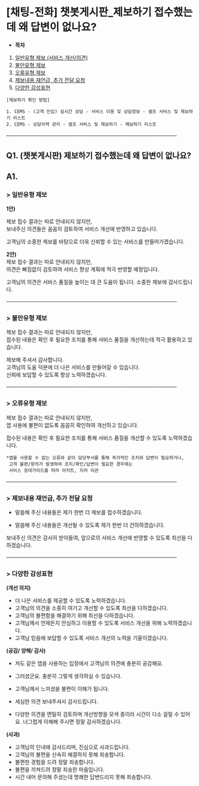 # [채팅-전화] 챗봇게시판_제보하기 접수했는데 왜 답변이 없나요?

* **목차**

1. [일반유형 제보 (서비스 개선/의견)](#h_01JDK23X4JFCX7XH9BQHD7VR03)
2. [불만유형 제보](#h_01JDK2499F19KPHXBNYH9QPTKY)
3. [오류유형 제보](#h_01JDK24VY0W1YBQWWHT78RYHHT)
4. [제보내용 재언급, 추가 전달 요청](#h_01JDK25B2AV6RSAYJA6NAYA9EX)
5. [다양한 감성표현](#h_01JDK25TXRESS1RCH8B4MGKAE6)

```
[제보하기 확인 방법]  
  
1. CEMS - (고객 인입) 실시간 상담 - 서비스 이용 및 상담정보 - 셀프 서비스 및 제보하기 리스트  
2. CEMS - 상담이력 관리 - 셀프 서비스 및 제보하기 - 제보하기 리스트
```

──────────────────────────────────────────────

**Q1. (챗봇게시판) 제보하기 접수했는데 왜 답변이 없나요?**
-------------------------------------

**A1.**
-------

### **> 일반유형 제보**

**1안)**

제보 접수 결과는 따로 안내되지 않지만,   
보내주신 의견들은 꼼꼼히 검토하여 서비스 개선에 반영하고 있습니다.

고객님의 소중한 제보를 바탕으로 더욱 신뢰할 수 있는 서비스를 만들어가겠습니다.

**2안)**  
제보 접수 결과는 따로 안내되지 않지만,   
의견은 빠짐없이 검토하여 서비스 향상 계획에 적극 반영할 예정입니다.

고객님의 의견은 서비스 품질을 높이는 데 큰 도움이 됩니다. 소중한 제보에 감사드립니다.

──────────────────────────────────────────────

### **> 불만유형 제보**

제보 접수 결과는 따로 안내되지 않지만,   
접수된 내용은 확인 후 필요한 조치를 통해 서비스 품질을 개선하는데 적극 활용하고 있습니다.

제보해 주셔서 감사합니다.   
고객님의 도움 덕분에 더 나은 서비스를 만들어갈 수 있습니다.   
신뢰에 보답할 수 있도록 항상 노력하겠습니다.

──────────────────────────────────────────────

### **> 오류유형 제보**

제보 접수 결과는 따로 안내되지 않지만,   
앱 사용에 불편이 없도록 꼼꼼히 확인하여 개선하고 있습니다.

접수된 내용은 확인 후 필요한 조치를 통해 서비스 품질을 개선할 수 있도록 노력하겠습니다.

```
*앱을 사용할 수 없는 오류와 같이 담당부서를 통해 즉각적인 조치와 답변이 필요하거나,  
 고객 불편/항의가 발생하여 조치/확인/답변이 필요한 경우에는  
 서비스 응대가이드를 따라 아지트, 지라 이관
```

──────────────────────────────────────────────

### **> 제보내용 재언급, 추가 전달 요청**

- 말씀해 주신 내용들은 제가 한번 더 제보를 접수하겠습니다.

- 말씀해 주신 내용들은 개선될 수 있도록 제가 한번 더 건의하겠습니다.

보내주신 의견은 감사히 받아들여, 앞으로의 서비스 개선에 반영할 수 있도록 최선을 다하겠습니다.

──────────────────────────────────────────────

### **> 다양한 감성표현**

**(개선 의지)**

- 더 나은 서비스를 제공할 수 있도록 노력하겠습니다.   
- 고객님의 의견을 소중히 여기고 개선할 수 있도록 최선을 다하겠습니다.   
- 고객님의 불편함을 해결하기 위해 최선을 다하겠습니다.   
- 고객님께서 언제든지 안심하고 이용할 수 있도록 서비스 개선을 위해 노력하겠습니다.   
- 고객님 믿음에 보답할 수 있도록 서비스 개선의 노력을 기울이겠습니다.

**(공감/ 양해/ 감사)**

- 저도 같은 앱을 사용하는 입장에서 고객님의 의견에 충분히 공감해요.   
- 그러셨군요. 충분히 그렇게 생각하실 수 있습니다.   
- 고객님께서 느끼셨을 불편이 이해가 됩니다.   
- 세심한 의견 보내주셔서 감사드립니다.

- 다양한 의견을 면밀히 검토하며 개선방향을 모색 중이라 시간이 다소 걸릴 수 있어요. 너그럽게 이해해 주시면 정말 감사하겠습니다.

**(사과)**

- 고객님의 인내에 감사드리며, 진심으로 사과드립니다.  
- 고객님의 불편을 신속히 해결하지 못해 죄송합니다.  
- 불편한 경험을 드려 정말 죄송합니다.  
- 불편을 끼쳐드려 정말 죄송한 마음입니다.  
- 시간 내어 문의해 주셨는데 명쾌한 답변드리지 못해 죄송합니다.
